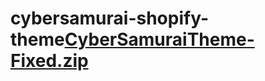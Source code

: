 # cybersamurai-shopify-theme[CyberSamuraiTheme-Fixed.zip](https://github.com/user-attachments/files/20910424/CyberSamuraiTheme-Fixed.zip)
